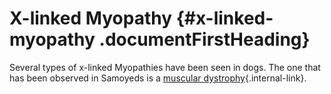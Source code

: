 X-linked Myopathy {#x-linked-myopathy .documentFirstHeading}
=================

Several types of x-linked Myopathies have been seen in dogs. The one
that has been observed in Samoyeds is a [muscular
dystrophy](x-linked-muscular-dystrophy.html "Muscular Dystrophy (X-Linked)"){.internal-link}.

